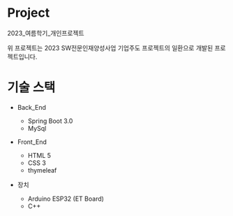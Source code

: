 # Project
 2023_여름학기_개인프로젝트 

위 프로젝트는 2023 SW전문인재양성사업 기업주도 프로젝트의 일환으로 개발된  프로젝트입니다. 

# 기술 스택 
 - Back_End 
   - Spring Boot 3.0
   - MySql
    
 - Front_End
   - HTML 5 
   - CSS 3
   - thymeleaf
 
 - 장치 
   - Arduino ESP32 (ET Board)
   - C++
    
